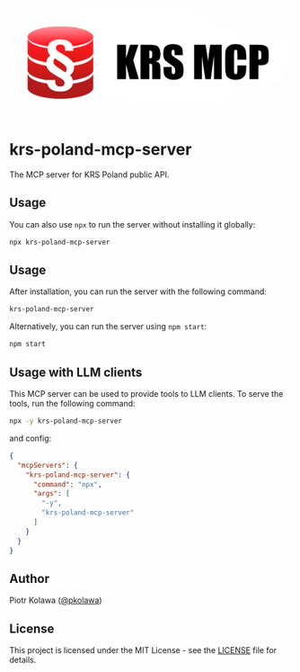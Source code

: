 ![logo](logo.png)

# krs-poland-mcp-server

The MCP server for KRS Poland public API.

## Usage

You can also use `npx` to run the server without installing it globally:

```bash
npx krs-poland-mcp-server
```

## Usage

After installation, you can run the server with the following command:

```bash
krs-poland-mcp-server
```

Alternatively, you can run the server using `npm start`:

```bash
npm start
```

## Usage with LLM clients

This MCP server can be used to provide tools to LLM clients. To serve the tools, run the following command:

```bash
npx -y krs-poland-mcp-server
```

and config:
```json
{
  "mcpServers": {
    "krs-poland-mcp-server": {
      "command": "npx",
      "args": [
        "-y",
        "krs-poland-mcp-server"
      ]
    }
  }
}
```

## Author

Piotr Kolawa ([@pkolawa](https://github.com/pkolawa))

## License

This project is licensed under the MIT License - see the [LICENSE](LICENSE) file for details.